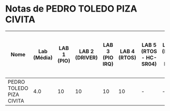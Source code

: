 # Notas de PEDRO TOLEDO PIZA CIVITA

| Nome | Lab (Média) | LAB 1 (PIO) | LAB 2 (DRIVER) | LAB 3 (PIO IRQ) | LAB 4 (RTOS) | LAB 5 (RTOS - HC-SR04) | LAB 6 (RTOS - IMU) | LAB 7 (RTOS - LCD-LVGL) | LAB 8 (TC - RTC - RTT) | LAB 9 (RTOS - MUTEX) | LAB 10 (WIFI) |
| ---- | ----------- | ----------- | -------------- | -------------- | ------------ | ------------------- | ---------------- | ------------------- | ------------------ | ---------------- | ------------- |
| PEDRO TOLEDO PIZA CIVITA | 4.0 | 10 | 10 | 10 | 10 | - | - | - | - | - | - |
